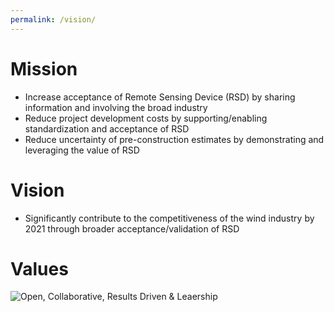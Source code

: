 ```yaml
---
permalink: /vision/
---
```

# Mission
- Increase acceptance of Remote Sensing Device (RSD) by sharing information and involving the broad industry
- Reduce project development costs by supporting/enabling standardization and acceptance of RSD
- Reduce uncertainty of pre-construction estimates by demonstrating and leveraging the value of RSD

# Vision
- Significantly contribute to the competitiveness of the wind industry by 2021 through broader acceptance/validation of RSD

# Values
![Open, Collaborative, Results Driven & Leaership](https://cfars.github.io/images/values.jpg "Our Values")